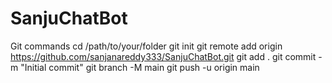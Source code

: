 # SanjuChatBot















Git commands
cd /path/to/your/folder
git init
git remote add origin https://github.com/sanjanareddy333/SanjuChatBot.git
git add .
git commit -m "Initial commit"
git branch -M main
git push -u origin main
